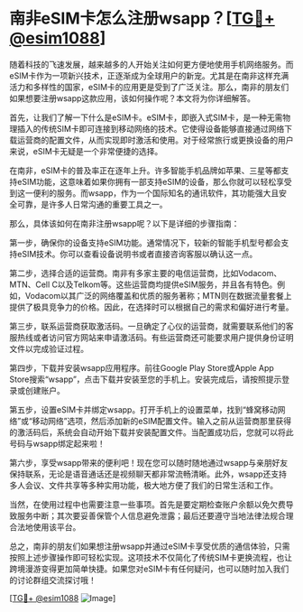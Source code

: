 # 南非eSIM卡怎么注册wsapp？[[TG💪+ @esim1088](https://t.me/s/esim1088)]

随着科技的飞速发展，越来越多的人开始关注如何更方便地使用手机网络服务。而eSIM卡作为一项新兴技术，正逐渐成为全球用户的新宠。尤其是在南非这样充满活力和多样性的国家，eSIM卡的应用更是受到了广泛关注。那么，南非的朋友们如果想要注册wsapp这款应用，该如何操作呢？本文将为你详细解答。

首先，让我们了解一下什么是eSIM卡。eSIM卡，即嵌入式SIM卡，是一种无需物理插入的传统SIM卡即可连接到移动网络的技术。它使得设备能够直接通过网络下载运营商的配置文件，从而实现即时激活和使用。对于经常旅行或更换设备的用户来说，eSIM卡无疑是一个非常便捷的选择。

在南非，eSIM卡的普及率正在逐年上升。许多智能手机品牌如苹果、三星等都支持eSIM功能，这意味着如果你拥有一部支持eSIM的设备，那么你就可以轻松享受到这一便利的服务。而wsapp，作为一个国际知名的通讯软件，其功能强大且安全可靠，是许多人日常沟通的重要工具之一。

那么，具体该如何在南非注册wsapp呢？以下是详细的步骤指南：

第一步，确保你的设备支持eSIM功能。通常情况下，较新的智能手机型号都会支持eSIM技术。你可以查看设备说明书或者直接咨询客服以确认这一点。

第二步，选择合适的运营商。南非有多家主要的电信运营商，比如Vodacom、MTN、Cell C以及Telkom等。这些运营商均提供eSIM服务，并且各有特色。例如，Vodacom以其广泛的网络覆盖和优质的服务著称；MTN则在数据流量套餐上提供了极具竞争力的价格。因此，在选择时可以根据自己的需求和偏好进行考量。

第三步，联系运营商获取激活码。一旦确定了心仪的运营商，就需要联系他们的客服热线或者访问官方网站来申请激活码。有些运营商还可能要求用户提供身份证明文件以完成验证过程。

第四步，下载并安装wsapp应用程序。前往Google Play Store或Apple App Store搜索“wsapp”，点击下载并安装至您的手机上。安装完成后，请按照提示登录或创建账户。

第五步，设置eSIM卡并绑定wsapp。打开手机上的设置菜单，找到“蜂窝移动网络”或“移动网络”选项，然后添加新的eSIM配置文件。输入之前从运营商那里获得的激活码后，系统会自动开始下载并安装配置文件。当配置成功后，您就可以将此号码与wsapp绑定起来啦！

第六步，享受wsapp带来的便利吧！现在您可以随时随地通过wsapp与亲朋好友保持联系，无论是语音通话还是视频聊天都非常流畅清晰。此外，wsapp还支持多人会议、文件共享等多种实用功能，极大地方便了我们的日常生活和工作。

当然，在使用过程中也需要注意一些事项。首先是要定期检查账户余额以免欠费导致服务中断；其次要妥善保管个人信息避免泄露；最后还要遵守当地法律法规合理合法地使用该平台。

总之，南非的朋友们如果想注册wsapp并通过eSIM卡享受优质的通信体验，只需按照上述步骤操作即可轻松实现。这项技术不仅简化了传统SIM卡更换流程，也让跨境漫游变得更加简单快捷。如果您对eSIM卡有任何疑问，也可以随时加入我们的讨论群组交流探讨哦！

[[TG💪+ @esim1088](https://t.me/s/esim1088) ![Image](https://i.postimg.cc/4NQfJmqS/Snipaste-2025-05-13-00-14-12.png)]